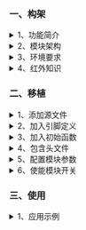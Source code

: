 ﻿<!-- +++
author = "XT"
comments = false
date  = "2022-11-23"
draft = false
share = false
image = ""
menu  = ""
slug  = ""
title = "红外发送服务模块"
+++ -->

### 一、构架

<details close=""><summary>1、功能简介</summary>

红外发送服务模块是为应用程序发送红外遥控码提供统一、规范的驱动接口。支持任意载波频率发送（30K～56KHz）；支持直接发送时间码（时间码默认格式为：有载波时间、无载波时间、有、无 …）；支持即时解码发送（通过回调接口实现解一个码发一个码）。  

</details>

<details close=""><summary>2、模块架构</summary>

![模块架构](./img/20221123_1_01.png)

</details>

<details close=""><summary>3、环境要求</summary>

|  环境  |  要求  |
| :----- | :----- |
| 软件环境 | 实时操作系统 或 裸机环境 均可 |
| 硬件环境 | STM32F103 及更高性能 MCU |

<!--
* 已编写【STM32F103 单片机 HAL 库-定时器-PWM + DMA】硬件驱动，  
相关技术细节可参考 [STM32F1/F7使用HAL库DMA方式输出PWM详解](https://blog.csdn.net/qq_30267617/article/details/109466698)、[STM32F1-HAL库踩坑记:DMA+TIM输出比较模式](https://blog.csdn.net/hyh80227/article/details/98483992)、[PWM输出第一个脉冲宽度异常的话题](https://www.stmcu.org.cn/module/forum/forum.php?mod=viewthread&tid=623351)。
* 除了用 DMA 方式，还可以使用输出 PWM + 个数计数方式，相关方法可参考 [STM32如何实现可调频率、占空比的PWM波形，且可指定输出脉冲个数](https://blog.csdn.net/ybhuangfugui/article/details/99826742)。  
* 除了上面两种方法外，最普通的方法是控制 PWM 输出时间，需要用到的硬件资源 TIM-PWM + 定时器。  
-->

</details>

<details close=""><summary>4、红外知识</summary>

4.1、**红外发送编码格式** ： 
红外码发送无非就是发送前半段有载波码，再隔一段时间（可理解为是后半段无载波码），如此循环发送多组码。红外编码大体分两部分：起始 + 数据。其中常用 NEC 协议数据编码：超始 + 地址 + 地址(取反) + 数据 + 数据(取反)。NEC 协议信号编码：超始由 9ms 载波码 + 4.5ms 无载波码组成，数据 bit = 0 由 0.56ms 载波码 + 0.56ms 无载波码组成，数据 bit = 1 由 0.56ms 载波码 + 1.68ms 无载波码组成。根据红外码库方案商提供的信息，无载波码最长有超过 100ms，如果使用两字节表示时间码，则建议使用 4us 作为计时单位。  

4.2、**红外载波频率范围** ： 
一般在 30~56KHz 之间，常用频率为 30KHz、33KHz、36KHz、38KHz、40KHz、56KHz，其中 38KHz 为最常用。其实这个载波频率与晶振及芯片分频有关系，例如某方案：使用的 455KHz 晶振，芯片对晶振进行整数分频，分频系数一般为 12，所以 455kHz÷12≈37.9kHz≈38kHz 的载波频率。  

4.3、**关于载波频率占空比**  
网上有说是 1:1、1:3 之类的，建议还是 1:1 为好，因为这个要与常规接收头适配。  

4.4、**红外码库方案提供商**  
当前有一些手机带有红外遥控功能，它其实就是手机商 APP 从红外码库方案提供商获取红外码，通过手机红外发射头发送出去，实现遥控屋里电器。现在兴起智能家居系统，要实现场景联动，需要控制第三方设备，其中一种方式就是通过红外来控制。例如：典型控制-打开空调控制室内温度。  

<details close=""><summary>4.4.1、深圳市辉联智控科技有限公司</summary>

1. [官网](http://www.hongwaimaku.com/)  

![方案介绍](./img/20221123_1_04_41.png)  
![合作模式](./img/20221123_1_04_42.png)  

</details>

<details close=""><summary>4.4.2、青岛酷控网络科技有限公司</summary>

1. [官网](https://www.kookong.com/)  

![产品服务](./img/20221123_1_04_43.png)  

</details>

</details>

### 二、移植

<details close=""><summary>1、添加源文件</summary>

将模块源文件、文件包含路径添加到工程，示例：

![添加源文件到工程](./img/20221123_2_01.png)

</details>

<details close=""><summary>2、加入引脚定义</summary>

在工程头文件《board.h》统一加入引脚定义，示例：

```c
// 红外发送服务+++++++++++++++++++++++
// 配置PWM的频率
#define XT_IRSEND_TIM_DIV            1                                      /* 定时器的时钟分频         */
#define XT_IRSEND_TIM_PWM_HZ(hz)   ((72000000/(XT_IRSEND_TIM_DIV+1)/(hz))-1)/* PWM 100%数值(≤0xFFFF)   */

// 配置PWM的定时器
#define XT_IRSEND_TIM                TIM3                               /* 定时器                       */
#define XT_IRSEND_TIM_CLK_DI()     __HAL_RCC_TIM3_CLK_DISABLE()         /* 定时器时钟禁能               */
#define XT_IRSEND_TIM_CLK_EN()     __HAL_RCC_TIM3_CLK_ENABLE()          /* 定时器时钟使能               //
#define XT_IRSEND_TIM_AFIO_REMAP() __HAL_AFIO_REMAP_TIM3_PARTIAL()      // 定时器引脚重映射(不用则屏蔽) */ //只有 TIM1~5 才有映射 (分为:重映射[TIM4~5]、部分和完全重映射TIM1~3)

// 配置PWM的通道（只使用1路）
#define XT_IRSEND_PWM_CLK_ENABLE() __HAL_RCC_GPIOB_CLK_ENABLE()         /* PWM 管脚时钟使能             */
#define XT_IRSEND_PWM_GPIO           GPIOB                              /* PWM 所在端口                 */
#define XT_IRSEND_PWM_PIN            GPIO_PIN_1                         /* PWM 所在管脚                 */
#define XT_IRSEND_PWM_OCMODE         TIM_OCMODE_PWM1 /*不能改*/         /* PWM 输出极性模式(2则反极性)  */ //使用在:非0%,非停止
#define XT_IRSEND_PWM_OCPOLARITY     TIM_OCPOLARITY_HIGH                /* PWM 有效占空比输出的电平     // //正向通道
#define XT_IRSEND_PWM_OCIDLESTATE    TIM_OCIDLESTATE_RESET              // PWM 空闲时电平(不用则屏蔽)   */ //只针对TIM1,其它定时器默认为低电平
#define XT_IRSEND_PWM_CCR            CCR4                               /* PWM 占空比寄存器(TIM3->CCR4) */
#define XT_IRSEND_PWM_TIM_CHANNEL    TIM_CHANNEL_4                      /* PWM 所在定时器通道           */
#define XT_IRSEND_TIM_DMA_ID_CC      TIM_DMA_ID_CC4                     /* 定时器DMA更新请求通道(如:CC4)*/
#define XT_IRSEND_TIM_DMA_CC         TIM_DMA_CC4                        /* 定时器DMA更新事件通道(如:CC4)*/

// 配置PWM的DMA
#define XT_IRSEND_DMA_CLK_ENABLE() __HAL_RCC_DMA1_CLK_ENABLE()          /* DMA 时钟使能                 */
#define XT_IRSEND_DMA_CHANNEL        DMA1_Channel3                      /* DMA 通道                     */
#define XT_IRSEND_DMA_IRQn           DMA1_Channel3_IRQn                 /* DMA 中断通道                 */
#define XT_IRSEND_DMA_PRE_INT_PRIO   0                                  /* DMA 通道抢占中断优先级       */
#define XT_IRSEND_DMA_SUB_INT_PRIO   0                                  /* DMA 通道响应中断优先级       */
#define XT_IRSEND_DMA_PRIORITY       DMA_PRIORITY_MEDIUM                /* DMA 通道优先级（中等）       */
#define XT_IRSEND_DMA_IRQHandler     DMA1_Channel3_IRQHandler           /* DMA 中断向量函数             */
#define XT_IRSEND_RAM_SUM            65 /*以空间换取执行效率*/          /* DMA 转传数据源大小(数据个数) */

/* 补充：STM32F103 DMA 资源介绍
DMA1_Channel1: ADC1,TIM2_CH3,TIM4_CH1
DMA1_Channel2: SPI1_RX,USART3_TX,TIM1_CH1,TIM2_UP,TIM3_CH3
DMA1_Channel3: SPI1_TX,USART3_RX,TIM1_CH2,TIM3_CH4/TIM3_UP
DMA1_Channel4: SPI/I2S2_RX,USART1_TX,I2C2_TX,TIM1_TX4/TIM1_TRIG/TIM1_COM,TIM4_CH2
DMA1_Channel5: SPI/I2S2_TX,USART1_RX,I2C2_RX,TIM1_UP,TIM2_CH1,TIM4_CH3
DMA1_Channel6: USART2_RX,I2C1_TX,TIM1_CH3,TIM3_CH1/TIM3_TRIG
DMA1_Channel7: USART2_TX,I2C1_RX,TIM2_CH2/TIM2_CH4,TIM4_UP
DMA2_Channel1: SPI/I2S3_RX,TIM5_CH4/TIM5_TRIG,TIM8_CH3/TIM8_UP
DMA2_Channel2: SPI/I2S3_TX,TIM5_CH3/TIM5_UP,TIM8_CH4/TIM8_TRIG,TIM8_COM
DMA2_Channel3: UART4_RX,TIM6_UP/DAC_CH1,TIM8_CH1
DMA2_Channel4: SDIO,TIM5_CH2,TIM7_UP/DAC_CH2
DMA2_Channel5: ADC3,UART4_TX,TIM5_CH1,TIM8_CH2
*/
```  

</details>

<details close=""><summary>3、加入初始函数</summary>

在工程硬件初始化函数中加入模块硬件初始化，示例：

```c
int bsp_board_init(void)
{
	.
	.
	#if (XT_APP_IRSEND_EN == XT_DEF_ENABLED)
	xt_irsend_hw_init();
	#endif
	.
	.
}
```

补充说明：如果工程有自动初始架构，可以由宏`XT_HARD_INIT_2_TAB_EXPORT(func,name)`自动调用函数进行初始化！

</details>

<details close=""><summary>4、包含头文件</summary>

在使用模块的应用程序中加入头文件包含，示例：  

```c
#if (XT_APP_IRSEND_EN == XT_DEF_ENABLED)
#include "xt_ir_send.h"
#endif
```

</details>

<details close=""><summary>5、配置模块参数</summary>

根据实际的使用环境配置模块参数，示例：

![配置模块参数](./img/20221123_2_05.png)  

补充说明：由于标准模块是不允许用户修改的，所以在应用时请启用头文件映射，在映射头文件修改配置！

</details>

<details close=""><summary>6、使能模块开关</summary>

在工程头文件《application.h》统一使能模块开关，示例：

```c
#define XT_DEF_DISABLED                 0                               /* 禁用模块                     */
#define XT_DEF_ENABLED                  1                               /* 使能模块                     */

#define __XT_IR_SEND_REMAP_H
#ifndef XT_APP_IRSEND_EN
#define XT_APP_IRSEND_EN                XT_DEF_ENABLED                  /* 红外遥控发送服务模块         */
#endif
```

</details>

### 三、使用

<details close=""><summary>1、应用示例</summary>

本示范只是以最简单方式展示模块的基本使用，并非一个应用实例！

```c
#include <stdint.h>
#include "rtthread.h"
#include "xt_ir_send.h"

xt_irsend_obj_t app_irsend_obj; //红外发送服务应用对象
uint16_t app_irsend_buf[100];   //红外发送缓冲
uint16_t app_irsend_flag = 0;   //状态

/**
  * @brief  红外发送服务[打开]操作成功协同回调
  * @param  *p_ob      红外发送服务对象
  * @return void
  */
void app_irsend_open_cb(const xt_irsend_obj_t *p_ob)
{
	//注意：上层已处理任务互斥!!
	//XT_IRSEND_TASK_LOCKED(); //>>>>>>>>>>>>>>
	app_irsend_flag = 1; //根据实际通知应用程序...
	//XT_IRSEND_TASK_UNLOCK(); //<<<<<<<<<<<<<<
}

/**
  * @brief  红外发送服务[关闭]操作成功协同回调
  * @param  *p_ob      红外发送服务对象
  * @return void
  */
void app_irsend_close_cb(const xt_irsend_obj_t *p_ob)
{
	//注意：上层已处理任务互斥!!
	//XT_IRSEND_TASK_LOCKED(); //>>>>>>>>>>>>>>
	app_irsend_flag = 0; //根据实际通知应用程序...
	//XT_IRSEND_TASK_UNLOCK(); //<<<<<<<<<<<<<<
}

/**
  * @brief  红外发送刚刚[完成]通知回调
  * @param  *p_ob      红外发送服务对象
  * @return void
  */
void app_irsend_complete_cb(const xt_irsend_obj_t *p_ob)
{
	//注意：在中断中通知!!
	//根据实际通知应用程序...
}

/**
  * @brief  [打开]红外发送服务
  * @param  void
  * @return void
  */
void app_irsend_open(void)
{
	app_irsend_obj.end_us               = 100000;                 //发完1帧红外码后强行插入间隔时间（单位:us）
	app_irsend_obj.ir_khz               = 38;                     //红外载波频率（预设）（单位:KHz）
	app_irsend_obj.ir_num               = 0;                      //红外发送通道编号（＜IRSEND_SUM）
	app_irsend_obj.send_buf_size        = sizeof(app_irsend_buf); //红外发送缓冲大小（单位：字节）
	app_irsend_obj.p_send_buf           = app_irsend_buf;         //红外发送缓冲
	app_irsend_obj.p_irsend_open_fn     = app_irsend_open_cb;     //红外发送服务[打开]操作成功协同回调
	app_irsend_obj.p_irsend_close_fn    = app_irsend_close_cb;    //红外发送服务[关闭]操作成功协同回调
	app_irsend_obj.p_irsend_complete_fn = app_irsend_complete_cb; //红外发送刚刚[完成]通知回调
	app_irsend_obj.p_hw_open_fn         = 0;                      //使用模块自带的硬件驱动程序
	if (xt_irsend_open(&app_irsend_obj) < 0)
	{
		rt_kprintf("xt_irsend_open return error!\r\n");
	}
}

/**
  * @brief  [关闭]红外发送服务
  * @param  void
  * @return void
  */
void app_irsend_close(void)
{
	if (xt_irsend_close(&app_irsend_obj) < 0)
	{
		rt_kprintf("xt_irsend_close return error!\r\n");
	}
}

/**
  * @brief  [发送]红外码示例
  * @param  void
  * @return void
  */
void app_irsend(void)
{
	uint16_t send_dat[6] = {9000, 4500,  560,  1680,  560,  560}; //单位:us
	
	//直接发送时间码
	if (xt_irsend_send(&app_irsend_obj, send_dat, sizeof(send_dat)/*字节*/, 1/*us*/, 38/*KHz*/) < 0)
	{
		rt_kprintf("xt_irsend_send return error!\r\n");
	}
	
	rt_thread_delay(RT_TICK_PER_SECOND);
	
	//即时解码发送                                           ┌假设 send_dat 为压缩码
	if (xt_irsend_decode_send(&app_irsend_obj, (uint8_t *)send_dat, sizeof(send_dat), app_irdecode/*解码函数*/) < 0)
	{
		rt_kprintf("xt_irsend_decode_send return error!\r\n");
	}
}

/**
  * @brief  [解码函数]示例（即时解码为时间码）
  * @param  *pob_tmp   运算现场状态（大小为:sizeof(((xt_irsend_obj_t *)0)->decode_tmp)字节）
  * @param  *p_code    红外压缩码  （通过算法解码为时间码）
  * @param  *p_step    解码步骤    （0:进来表刚开始/返回则表异常，0xFFFF:返回结束）
  * @return 解码后的数据（数据的[bit0]同时用作是否有载波标志,bit0=1:表示此个数据为有载波时间）
  */
uint16_t app_irdecode(void *pob_tmp, uint16_t *p_code, uint16_t *p_step)
{
	switch (*p_step)
	{	                          //第一次返回[红外时间码单位]和[红外载波频率] ←────────────────┐
		case 0: *p_step += 1;     return ((uint16_t)(1/*us,红外时间码单位*/) << 8) | (38/*KHz,红外载波频率*/); //┘
		case 1: *p_step += 1;     return (9000 | 1); //1.有载波时间码
		case 2: *p_step += 1;     return (4500    ); //2.无载波时间码
		case 3: *p_step += 1;     return (560  | 1); //3.有载波时间码
		case 4: *p_step += 1;     return (1680    ); //4.无载波时间码
		case 5: *p_step += 1;     return (560  | 1); //5.有载波时间码
		case 6: *p_step = 0xFFFF; return (560     ); //6.无载波时间码（本例此处为最后一个红外码）
		default:*p_step = 0;      return (0       ); //异常返回!!!!!!
	}
}
```

</details>
